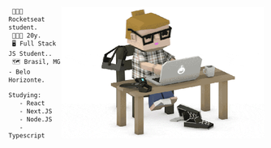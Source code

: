 ## 
<img align="right" src="./.github/user.gif" width="400" height="260" />

```
 👨🏽‍🎓 Rocketseat student.
 🧑🏽‍🚀 20y.
 🖥️ Full Stack JS Student..
 🗺️ Brasil, MG - Belo Horizonte.   
``` 
<!--
<img align="right" src="https://github-readme-stats.vercel.app/api?username=alexsandersilv&show_icons=true&count_private=truehide=contribs,prs&theme=react" width="400" height="150" />
<img align="right" src="https://github-readme-stats.vercel.app/api/wakatime?username=alexsanderssilv&theme=react" width="400" height="150" />
<-->
```
Studying:
   - React
   - Next.JS
   - Node.JS
   - Typescript
```
<!-- 
```
(╯°□°）╯︵ ┻━┻ || ¯\_(ツ)_/¯
```
-->
